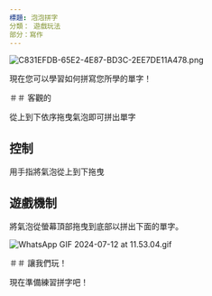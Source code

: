 ```yaml
---
標題: 泡泡拼字
分類： 遊戲玩法
部分：寫作
---
```

![C831EFDB-65E2-4E87-BD3C-2EE7DE11A478.png](https://help.Studycat.com/hc/article_attachments/34786813307289)


現在您可以學習如何拼寫您所學的單字！


＃＃ 客觀的


從上到下依序拖曳氣泡即可拼出單字


## 控制


用手指將氣泡從上到下拖曳


## 遊戲機制


將氣泡從螢幕頂部拖曳到底部以拼出下面的單字。


![WhatsApp GIF 2024-07-12 at 11.53.04.gif](https://help.Studycat.com/hc/article_attachments/34964575773977)


＃＃ 讓我們玩！


現在準備練習拼字吧！